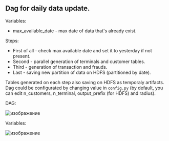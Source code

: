 ## Dag for daily data update.

Variables:
* max_available_date - max date of data that's already exist.

Steps:
* First of all - check max available date and set it to yesterday if not present.
* Second - parallel generation of terminals and customer tables.
* Third - generation of transaction and frauds.
* Last - saving new partition of data on HDFS (partitioned by date).

Tables generated on each step also saving on HDFS as temporaly artifacts. Dag could be configurated by changing value in `config.py` (by default, you can edit n_customers, n_terminal, output_prefix (for HDFS) and radius).

DAG:

![изображение](https://user-images.githubusercontent.com/64536258/188732460-1bc2aeb2-3d9f-4a37-a815-cc2b125520f1.png)

Variables:

![изображение](https://user-images.githubusercontent.com/64536258/188732498-83b0c045-3fee-43b9-bf34-8dbdd2a7f39b.png)
